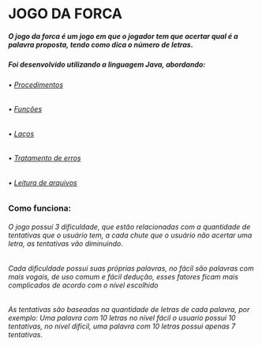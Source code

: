 # JOGO DA FORCA
##### O jogo da forca é um jogo em que o jogador tem que acertar qual é a palavra proposta, tendo como dica o número de letras.
##### Foi desenvolvido utilizando a linguagem Java, abordando:
###### • [Procedimentos](https://www.w3schools.com/java/java_methods.asp) 
###### • [Funções](http://www.universidadejava.com.br/java/java-metodos-retorno/)
###### • [Laços](https://www.w3schools.com/java/java_while_loop.asp)
###### • [Tratamento de erros](https://www.w3schools.com/java/java_try_catch.asp)
###### • [Leitura de arquivos](https://www.w3schools.com/java/java_user_input.asp)

### Como funciona:
###### O jogo possui 3 dificuldade, que estão relacionadas com a quantidade de tentativas que o usuário tem, a cada chute que o usuário não acertar uma letra, as tentativas vão diminuindo.
###### Cada dificuldade possui suas próprias palavras, no fácil são palavras com mais vogais, de uso comum e fácil dedução, esses fatores ficam mais complicados de acordo com o nível escolhido
###### As tentativas são baseadas na quantidade de letras de cada palavra, por exemplo: Uma palavra com 10 letras no nível fácil o usuario possui 10 tentativas, no nível dificil, uma palavra com 10 letras possui apenas 7 tentativas.
